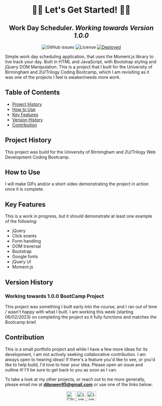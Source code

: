 <h1 align="center">👨‍💻 Let's Get Started! 👩‍💻</h1>
<h2 align="center"> Work Day Scheduler. <i> Working towards Version 1.0.0 </i> </h2>
<div align="center">
<img alt="GitHub issues" src="https://img.shields.io/github/issues/djbowen95/;lets-get-started?style=flat-square">
<img alt="License" src="https://img.shields.io/github/license/djbowen95/;lets-get-started?style=flat-square">
<a href="https://djbowen95.github.io/;lets-get-started/" target="blank"><img alt="Deployed" src="https://img.shields.io/badge/live%20deployment-click%20here!-blue?style=flat-square&logo=github"></a>
</div>

Simple work day scheduling application, that uses the Moment.js library to live track your day. Built in HTML and JavaScript, with Bootstrap styling and jQuery DOM Manipulation. This is a project that I built for the University of Birmingham and 2U/Trilogy Coding Bootcamp, which I am revisiting as it was one of the projects I feel is weaker/needs more work.

## Table of Contents
    
* [Project History](#project-history)
* [How to Use](#how-to-use)
* [Key Features](#key-features)
* [Version History](#version-history)
* [Contribution](#contribution)

## Project History
This project was build for the University of Birmingham and 2U/Trilogy Web Development Coding Bootcamp. 
## How to Use
I will make GIFs and/or a short video demonstrating the project in action once it is complete.

## Key Features
This is a work in progress, but it should demonstrate at least one example of the following:
 - jQuery
 - Click events
 - Form handling
 - DOM traversal
 - Bootstrap
 - Google fonts
 - jQuery UI
 - Moment.js
## Version History
### Working towards 1.0.0 BootCamp Project
This project was something I built early into the course, and I ran out of time / wasn't happy with what I built. I am working this week (starting 06/02/2023) on completing the project so it fully functions and matches the Bootcamp brief. 
## Contribution
This is a small portfolio project and while I have a few more ideas for its development, I am not actively seeking collaborative contribution. I am always open to hearing ideas! If there's a feature you'd like to see, or you'd like to help build, I'd love to hear your idea. Please open an issue and outline it! I'll be sure to get back to you as soon as I can.

To take a look at my other projects, or reach out to me more generally, please email me at <strong>djbowen95@gmail.com</strong> or use one of the links below: 
<div align="center">
           <a href="mailto:djbowen95@gmail.com" target="blank">
              <img src="https://img.shields.io/badge/email-e4572e?style=for-the-badge&logo=data:image/svg+xml;base64,PHN2ZyB2aWV3Qm94PSIwIDAgOTYgOTYiIHhtbG5zPSJodHRwOi8vd3d3LnczLm9yZy8yMDAwL3N2ZyI+PHBhdGggZD0iTTkwIDEySDZhNS45OTcgNS45OTcgMCAwIDAtNiA2djYwYTUuOTk3IDUuOTk3IDAgMCAwIDYgNmg4NGE1Ljk5NyA1Ljk5NyAwIDAgMCA2LTZWMThhNS45OTcgNS45OTcgMCAwIDAtNi02Wm0tNiAxMnYyLjUxOUw0OCA0Ny4wOTIgMTIgMjYuNTE5VjI0Wk0xMiA3MlY0MC4zMzhMNDUuMDIzIDU5LjIxYTUuOTk2IDUuOTk2IDAgMCAwIDUuOTU0IDBMODQgNDAuMzM5VjcyWiIgZmlsbD0iI2ZmZmZmZiIgY2xhc3M9ImZpbGwtMDAwMDAwIj48L3BhdGg+PC9zdmc+"
                   alt="Click to Email" height="30"/>
            </a>
            <a href="https://www.linkedin.com/in/daniel-bowen-6266ba191/" target="blank">
              <img src="https://img.shields.io/badge/LinkedIn-0A66C2?style=for-the-badge&logo=linkedin"
                   alt="LinkedIn Profile" height="30"/>
            </a> 
            <a href="https://github.com/djbowen95" target="blank">
              <img src="https://img.shields.io/badge/GitHub-181717?style=for-the-badge&logo=github"
                   alt="LinkedIn Profile" height="30"/>
            </a> 
           
</div>

